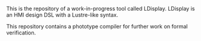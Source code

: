 This is the repository of a work-in-progress tool called LDisplay. LDisplay is an HMI design DSL with a Lustre-like syntax. 

This repository contains a phototype compiler for further work on formal verification.
